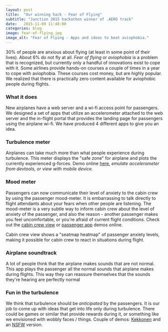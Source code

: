 ```yaml
---
layout: post
title:  "Our winning hack - Fear of Flying"
subtitle: "Junction 2015 hackathon winner of .AERO track"
date:   2015-11-09 11:48:00
categories: blog
image: fear-of-flying.jpg
image_alt: "Fear of Flying - Apps and ideas to beat aviophobia."
---
```


30% of people are anxious about flying (at least in some point of their lives). About 6% do not fly at all. _Fear of flying_ or _aviophobia_ is a problem that is recognized, but currently only a handful of innovations exist to cope with it. Some airlines provide hands-on courses a couple of times in a year to cope with aviophobia. These courses cost money, but are highly popular. We realized that there is practically zero content available for aviophobic people during flights.

### What it does
New airplanes have a web server and a wi-fi access point for passengers. We designed a set of apps that utilize an accelerometer attached to the web server and the in-flight portal that provides the landing page for passengers using the airplane wi-fi. We have produced 4 different apps to give you an idea.

### Turbulence meter

Airplanes can take much more than what people experience during turbulence. This meter displays the "safe zone" for airplane and plots the currently experienced g-forces. Demo online [here](http://aero.codercoded.com/turbulence/), *emulate accelerometer from devtools, or view with mobile device.*

### Mood meter

Passengers can now communicate their level of anxiety to the cabin crew by using the passenger mood-meter. It is embarrassing to talk directly to flight attendants about your fears when other people are listening. The mood-meter is a very subtle way to inform cabin crew about the level of anxiety of the passenger, and also the reason - another passenger makes you feel uncomfortable, or you're afraid of current flight conditions. Check out the [cabin crew view](http://aero.codercoded.com/seatmap/) or [passenger app](http://aero.codercoded.com/slider/) demos online.

Cabin crew view shows a "seatmap heatmap" of passenger anxiety levels, making it possible for cabin crew to react in situations during flight.

### Airplane soundtrack
A lot of people think that the airplane makes sounds that are not normal. This app plays the passenger all the normal sounds that airplane makes during flights. This way they can reassure themselves that the sounds they're hearing are perfectly normal

### Fun in the turbulence

We think that turbulence should be _anticipated_ by the passengers. It is our job to come up with ideas that get into life only during turbulence. There could be games or similar that provide rewards during it, or something like we envisioned with wobbly faces / things. Couple of demos: [Kekkonen](http://aero.codercoded.com/fun/) and an [NSFW](http://aero.codercoded.com/boobs/) version.
